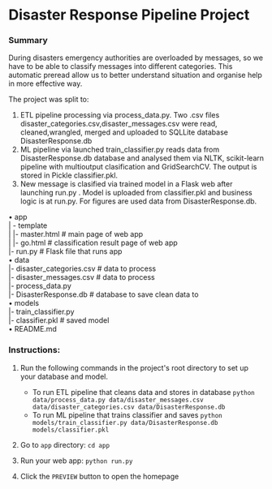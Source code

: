 # Disaster Response Pipeline Project

### Summary
During disasters emergency authorities are overloaded by messages, so we have to be able to classify messages into different categories. This automatic preread allow us to better understand situation and organise help in more effective way.

The project was split to:
1. ETL pipeline processing via process_data.py. Two .csv files disaster_categories.csv,disaster_messages.csv  were read, cleaned,wrangled, merged and uploaded to SQLLite database DisasterResponse.db
2. ML pipeline via launched train_classifier.py reads data from DisasterResponse.db database and analysed them via NLTK, scikit-learn pipeline with multioutput clasification and GridSearchCV. The output is stored in Pickle classifier.pkl.
3. New message is clasified via trained model in a Flask web after launching  run.py . Model is uploaded from classifier.pkl and business logic is at run.py. For figures are used data from DisasterResponse.db.


•	app    
| - template   
| |- master.html # main page of web app   
| |- go.html # classification result page of web app     
|- run.py # Flask file that runs app   
•	data    
|- disaster_categories.csv # data to process    
|- disaster_messages.csv # data to process   
|- process_data.py     
|- DisasterResponse.db # database to save clean data to   
•	models      
|- train_classifier.py    
|- classifier.pkl # saved model      
•	README.md          



### Instructions:
1. Run the following commands in the project's root directory to set up your database and model.

    - To run ETL pipeline that cleans data and stores in database
        `python data/process_data.py data/disaster_messages.csv data/disaster_categories.csv data/DisasterResponse.db`
    - To run ML pipeline that trains classifier and saves
        `python models/train_classifier.py data/DisasterResponse.db models/classifier.pkl`

2. Go to `app` directory: `cd app`

3. Run your web app: `python run.py`

4. Click the `PREVIEW` button to open the homepage



